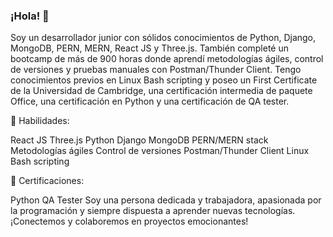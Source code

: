 ### ¡Hola! 👋

Soy un desarrollador junior con sólidos conocimientos de Python, Django, MongoDB, PERN, MERN, React JS y Three.js. También completé un bootcamp de más de 900 horas donde aprendí metodologías ágiles, control de versiones y pruebas manuales con Postman/Thunder Client. Tengo conocimientos previos en Linux Bash scripting y poseo un First Certificate de la Universidad de Cambridge, una certificación intermedia de paquete Office, una certificación en Python y una certificación de QA tester.

🔧 Habilidades:

React JS
Three.js
Python
Django
MongoDB
PERN/MERN stack
Metodologías ágiles
Control de versiones
Postman/Thunder Client
Linux Bash scripting

📜 Certificaciones:

Python
QA Tester
Soy una persona dedicada y trabajadora, apasionada por la programación y siempre dispuesta a aprender nuevas tecnologías. ¡Conectemos y colaboremos en proyectos emocionantes!

<!--
**n3-n2-n1/n3-n2-n1** is a ✨ _special_ ✨ repository because its `README.md` (this file) appears on your GitHub profile.

Here are some ideas to get you started:

- 🔭 I’m currently working on ...
- 🌱 I’m currently learning ...
- 👯 I’m looking to collaborate on ...
- 🤔 I’m looking for help with ...
- 💬 Ask me about ...
- 📫 How to reach me: ...
- 😄 Pronouns: ...
- ⚡ Fun fact: ...
-->
